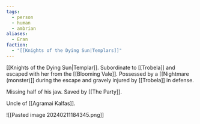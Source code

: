 ```yaml
---
tags:
  - person
  - human
  - ambrian
aliases:
  - Eran
faction:
  - "[[Knights of the Dying Sun|Templars]]"
---
```


[[Knights of the Dying Sun|Templar]]. Subordinate to [[Trobela]] and escaped with her from the [[Blooming Vale]].
Possessed by a [[Nightmare (monster)]] during the escape and gravely injured by [[Trobela]] in defense.

Missing half of his jaw.
Saved by [[The Party]].

Uncle of [[Agramai Kalfas]].

![[Pasted image 20240211184345.png]]
